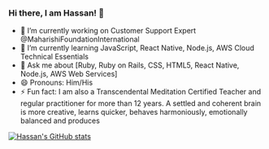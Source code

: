 ### Hi there, I am Hassan! 👋

- 🔭 I’m currently working on Customer Support Expert @MaharishiFoundationInternational
- 🌱 I’m currently learning JavaScript, React Native, Node.js, AWS Cloud Technical Essentials
- 💬 Ask me about [Ruby, Ruby on Rails, CSS, HTML5, React Native, Node.js, AWS Web Services]
- 😄 Pronouns: Him/His
- ⚡ Fun fact: I am also a Transcendental Meditation Certified Teacher and regular practitioner for more than 12 years. A settled and coherent brain is more creative, learns quicker, behaves harmoniously, emotionally balanced and produces

[![Hassan's GitHub stats](https://github-readme-stats.vercel.app/api?username=hassanss1)](https://github.com/hassanss1/github-readme-stats)
